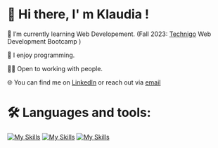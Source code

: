👋 Hi there, I' m Klaudia !
===

 🌱 I’m currently learning Web Developement. (Fall 2023: [Technigo](https://www.technigo.io/) Web Development Bootcamp )
 
 🥑 I enjoy programming.
 
 🙌🏻 Open to working with people.

 🌐 You can find me on [LinkedIn](https://www.linkedin.com/in/klaudiawroblewska0410/) or reach out via [email](mailto:kwroblewska0410@gmail.com) 

 🛠 Languages and tools: 
===
[![My Skills](https://skillicons.dev/icons?i=html,css,js,react)](https://skillicons.dev)
[![My Skills](https://skillicons.dev/icons?i=express,mongodb,nodejs,postman,vite)](https://skillicons.dev)
[![My Skills](https://skillicons.dev/icons?i=bootstrap,git,github,netlify,vscode,codepen,discord,figma,stackoverflow)](https://skillicons.dev)



